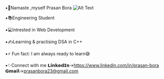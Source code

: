 ▪🙏Namaste ,myself Prasan Bora                          ![Alt Text](https://tenor.com/view/no-hand-shake-namaste-covid19-covid-greeting-gif-16705093)

▪📚Engineering Student 

▪💻Intrested in Web Development

▪✍Learning & practising DSA in C++

▪⚡ Fun fact: I am always ready to learn😅

▪✨Connect with me 𝗟𝗶𝗻𝗸𝗲𝗱𝗜𝗻->https://www.linkedin.com/in/prasan-bora 
                    𝗚𝗺𝗮𝗶𝗹->prasanbora23@gmail.com
                    
                    



